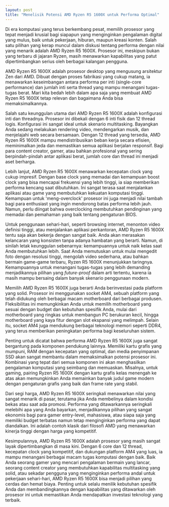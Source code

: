 ```yaml
---
layout: post
title: "Menelisik Potensi AMD Ryzen R5 1600X untuk Performa Optimal"
---
```


Di era komputasi yang terus berkembang pesat, memilih prosesor yang tepat menjadi krusial bagi siapapun yang menginginkan pengalaman digital yang mulus, baik untuk pekerjaan, hiburan, maupun kreasi konten. Salah satu pilihan yang kerap muncul dalam diskusi tentang performa dengan nilai yang menarik adalah AMD Ryzen R5 1600X. Prosesor ini, meskipun bukan yang terbaru di jajaran Ryzen, masih menawarkan kapabilitas yang patut dipertimbangkan serius oleh berbagai kalangan pengguna.

AMD Ryzen R5 1600X adalah prosesor desktop yang mengusung arsitektur Zen dari AMD. Dibuat dengan proses fabrikasi yang cukup matang, ia menawarkan keseimbangan antara performa per inti (single-core performance) dan jumlah inti serta thread yang mampu menangani tugas-tugas berat. Mari kita bedah lebih dalam apa saja yang membuat AMD Ryzen R5 1600X tetap relevan dan bagaimana Anda bisa memaksimalkannya.

Salah satu keunggulan utama dari AMD Ryzen R5 1600X adalah konfigurasi inti dan threadnya. Prosesor ini dibekali dengan 6 inti fisik dan 12 thread logis. Konfigurasi ini sangat ideal untuk skenario multitasking. Bayangkan Anda sedang melakukan rendering video, mendengarkan musik, dan menjelajahi web secara bersamaan. Dengan 12 thread yang tersedia, AMD Ryzen R5 1600X mampu mendistribusikan beban kerja secara efisien, meminimalkan jeda dan memastikan semua aplikasi berjalan responsif. Bagi para content creator, gamer, atau bahkan profesional yang sering berpindah-pindah antar aplikasi berat, jumlah core dan thread ini menjadi aset berharga.

Lebih lanjut, AMD Ryzen R5 1600X menawarkan kecepatan clock yang cukup impresif. Dengan base clock yang memadai dan kemampuan boost clock yang bisa mencapai frekuensi yang lebih tinggi, ia siap memberikan performa kencang saat dibutuhkan. Ini sangat terasa saat menjalankan aplikasi atau game yang membutuhkan kekuatan komputasi tinggi. Kemampuan untuk 'meng-overclock' prosesor ini juga menjadi nilai tambah bagi para enthusiast yang ingin mendorong batas performa lebih jauh. Namun, perlu diingat bahwa overclocking membutuhkan pendinginan yang memadai dan pemahaman yang baik tentang pengaturan BIOS.

Untuk penggunaan sehari-hari, seperti browsing internet, menonton video definisi tinggi, atau menjalankan aplikasi perkantoran, AMD Ryzen R5 1600X tentu saja akan bekerja dengan sangat baik. Anda akan merasakan kelancaran yang konsisten tanpa adanya hambatan yang berarti. Namun, di sinilah letak keunggulan sebenarnya: kemampuannya untuk naik kelas saat Anda membutuhkan lebih. Saat Anda memutuskan untuk mulai mengedit foto dengan resolusi tinggi, mengolah video sederhana, atau bahkan bermain game-game terbaru, Ryzen R5 1600X menunjukkan taringnya. Kemampuannya untuk menangani tugas-tugas yang lebih demanding menjadikannya pilihan yang *future-proof* dalam arti tertentu, karena ia masih mampu bersaing dalam banyak skenario penggunaan modern.

Memilih AMD Ryzen R5 1600X juga berarti Anda berinvestasi pada platform yang solid. Prosesor ini menggunakan socket AM4, sebuah platform yang telah didukung oleh berbagai macam motherboard dari berbagai produsen. Fleksibilitas ini memungkinkan Anda untuk memilih motherboard yang sesuai dengan budget dan kebutuhan spesifik Anda, mulai dari motherboard yang ringkas untuk membangun PC berukuran kecil, hingga motherboard yang kaya fitur dengan slot ekspansi yang melimpah. Selain itu, socket AM4 juga mendukung berbagai teknologi memori seperti DDR4, yang terus memberikan peningkatan performa bagi keseluruhan sistem.

Penting untuk dicatat bahwa performa AMD Ryzen R5 1600X juga sangat bergantung pada komponen pendukung lainnya. Memiliki kartu grafis yang mumpuni, RAM dengan kecepatan yang optimal, dan media penyimpanan SSD akan sangat membantu dalam memaksimalkan potensi prosesor ini. Kombinasi yang tepat dari semua komponen ini akan menghasilkan pengalaman komputasi yang seimbang dan memuaskan. Misalnya, untuk gaming, pairing Ryzen R5 1600X dengan kartu grafis kelas menengah ke atas akan memungkinkan Anda memainkan banyak judul game modern dengan pengaturan grafis yang baik dan frame rate yang stabil.

Dari segi harga, AMD Ryzen R5 1600X seringkali menawarkan nilai yang sangat menarik di pasar, terutama jika Anda membelinya dalam kondisi bekas atau saat ada promosi. Performa yang ditawarkannya seringkali melebihi apa yang Anda bayarkan, menjadikannya pilihan yang sangat ekonomis bagi para gamer entry-level, mahasiswa, atau siapa saja yang memiliki budget terbatas namun tetap menginginkan performa yang dapat diandalkan. Ini adalah contoh klasik dari filosofi AMD yang menawarkan kinerja tinggi dengan harga yang kompetitif.

Kesimpulannya, AMD Ryzen R5 1600X adalah prosesor yang masih sangat layak dipertimbangkan di masa kini. Dengan 6 core dan 12 thread, kecepatan clock yang kompetitif, dan dukungan platform AM4 yang luas, ia mampu menangani berbagai macam tugas komputasi dengan baik. Baik Anda seorang gamer yang mencari pengalaman bermain yang lancar, seorang content creator yang membutuhkan kapabilitas multitasking yang solid, atau sekadar pengguna yang menginginkan performa andal untuk pekerjaan sehari-hari, AMD Ryzen R5 1600X bisa menjadi pilihan yang cerdas dan hemat biaya. Penting untuk selalu menilik kebutuhan spesifik Anda dan membandingkannya dengan kapabilitas yang ditawarkan oleh prosesor ini untuk memastikan Anda mendapatkan investasi teknologi yang terbaik.
